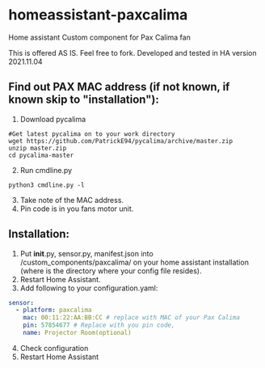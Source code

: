 # homeassistant-paxcalima
Home assistant Custom component for  Pax Calima fan

This is offered AS IS. Feel free to fork. 
Developed and tested in HA version 2021.11.04 

## Find out PAX MAC address (if not known, if known skip to "installation"):

1. Download pycalima
```
#Get latest pycalima on to your work directory 
wget https://github.com/PatrickE94/pycalima/archive/master.zip
unzip master.zip
cd pycalima-master
```
 
2. Run cmdline.py 
```
python3 cmdline.py -l
```

3. Take note of the MAC address. 
4. Pin code is in you fans motor unit.

## Installation: 

1. Put __init__.py, sensor.py, manifest.json into <config>/custom_components/paxcalima/ on your home assistant installation (where <config> is the directory where your config file resides).
2. Restart Home Assistant.
3. Add following to your configuration.yaml:

```yaml
sensor:
  - platform: paxcalima
    mac: 00:11:22:AA:BB:CC # replace with MAC of your Pax Calima 
    pin: 57854677 # Replace with you pin code, 
    name: Projector Room(optional)
```
4. Check configuration
5. Restart Home Assistant
